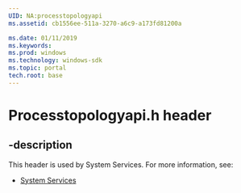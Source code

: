 ```yaml
---
UID: NA:processtopologyapi
ms.assetid: cb1556ee-511a-3270-a6c9-a173fd81200a

ms.date: 01/11/2019
ms.keywords: 
ms.prod: windows
ms.technology: windows-sdk
ms.topic: portal
tech.root: base
---
```


# Processtopologyapi.h header


## -description


This header is used by System Services. For more information, see:

- [System Services](../_base/index.md)
